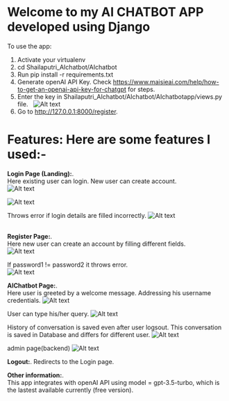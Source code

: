 # Welcome to my AI CHATBOT APP developed using Django


To use the app:  &nbsp;   
1. Activate your virtualenv    &nbsp; 
2. cd Shailaputri_AIchatbot/AIchatbot  &nbsp;   
3. Run pip install -r requirements.txt  &nbsp;   
4. Generate openAI API Key. Check https://www.maisieai.com/help/how-to-get-an-openai-api-key-for-chatgpt for steps.  
5. Enter the key in Shailaputri_AIchatbot/AIchatbot/AIchatbotapp/views.py file.   &nbsp; 
![Alt text](Attachments/OpenAIAPI.png?raw=true)&nbsp; 
&nbsp;  
6. Go to http://127.0.0.1:8000/register.   &nbsp; 

**Features:** Here are some features I used:-
=======
**Login Page (Landing):**.   
Here existing user can login. New user can create account. &nbsp;     
![Alt text](Attachments/loginPage1.png?raw=true)&nbsp; 
&nbsp; 

![Alt text](Attachments/loginPage.png?raw=true)&nbsp; 


Throws error if login details are filled incorrectly. 
![Alt text](Attachments/loginError.png?raw=true)&nbsp; 

&nbsp;  
**Register Page:**.    
Here new user can create an account by filling different fields.  
![Alt text](Attachments/registerPage.png?raw=true)&nbsp;   

If password1 != password2 it throws error.  
![Alt text](Attachments/registerError.png?raw=true)&nbsp;   
  

**AIChatbot Page:**.    
Here user is greeted by a welcome message. Addressing his username credentials.
![Alt text](Attachments/PreWelcomeMsg.png?raw=true)&nbsp;   

User can type his/her query.
![Alt text](Attachments/User2.png?raw=true)&nbsp;   

History of conversation is saved even after user logsout. This conversation is saved in Database
and differs for different user. 
![Alt text](Attachments/HistoryOfConv.png?raw=true)&nbsp; 

admin page(backend)
![Alt text](Attachments/adminpage.png?raw=true)&nbsp; 


**Logout:**. 
Redirects to the Login page.



**Other information:**.  
This app integrates with openAI API using model = gpt-3.5-turbo, which is the lastest available currently (free version). 

